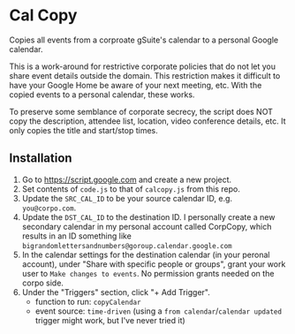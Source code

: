 # Cal Copy

Copies all events from a corproate gSuite's calendar to a personal Google
calendar.

This is a work-around for restrictive corporate policies that do not let you
share event details outside the domain. This restriction makes it difficult to
have your Google Home be aware of your next meeting, etc. With the copied
events to a personal calendar, these works.

To preserve some semblance of corporate secrecy, the script does NOT copy the
description, attendee list, location, video conference details, etc. It only
copies the title and start/stop times.

## Installation

1. Go to <https://script.google.com> and create a new project.
2. Set contents of `code.js` to that of `calcopy.js` from this repo.
3. Update the `SRC_CAL_ID` to be your source calendar ID, e.g.
   `you@corpo.com`.
4. Update the `DST_CAL_ID` to the destination ID. I personally create a new
   secondary calendar in my personal account called CorpCopy, which results in
   an ID something like `bigrandomlettersandnumbers@goroup.calendar.google.com`
5. In the calendar settings for the destination calendar (in your peronal
   account), under "Share with specific people or groups", grant your work user
   to `Make changes to events`. No permission grants needed on the corpo side.
6. Under the "Triggers" section, click "+ Add Trigger".
   * function to run: `copyCalendar`
   * event source: `time-driven` (using a `from calendar`/`calendar updated`
     trigger might work, but I've never tried it)

